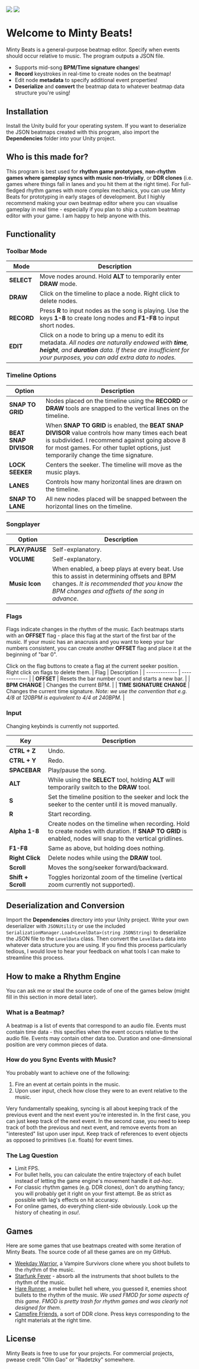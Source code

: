 <img src="S1.png" align="center">
<img src="SimpleInfographic.png" align="center">

# Welcome to Minty Beats!

Minty Beats is a general-purpose beatmap editor. Specify when events should occur relative to music. The program outputs a JSON file.

* Supports mid-song **BPM/Time signature changes**!
* **Record** keystrokes in real-time to create nodes on the beatmap!
* Edit node **metadata** to specify additional event properties!
* **Deserialize** and **convert** the beatmap data to whatever beatmap data structure you're using!

## Installation
Install the Unity build for your operating system. If you want to deserialize the JSON beatmaps created with this program, also import the **Dependencies** folder into your Unity project.

## Who is this made for?
This program is best used for **rhythm game prototypes**, **non-rhythm games where gameplay syncs with music non-trivially**, or **DDR clones** (i.e.  games where things fall in lanes and you hit them at the right time). For full-fledged rhythm games with more complex mechanics, you can use Minty Beats for prototyping in early stages of development. But I highly recommend making your own beatmap editor where you can visualise gameplay in real time - especially if you plan to ship a custom beatmap editor with your game. I am happy to help anyone with this.

## Functionality
### Toolbar Mode
| Mode | Description |
| ------------- | ------------- |
| **SELECT**  | Move nodes around. Hold **ALT** to temporarily enter **DRAW** mode. |
| **DRAW**  | Click on the timeline to place a node. Right click to delete nodes. |
| **RECORD** | Press **R** to input nodes as the song is playing. Use the keys **1-8** to create long nodes and **F1-F8** to input short nodes. |
| **EDIT** | Click on a node to bring up a menu to edit its metadata. *All nodes are naturally endowed with **time**, **height**, and **duration** data. If these are insufficient for your purposes, you can add extra data to nodes.* |


### Timeline Options
| Option | Description |
| ------------- | ------------- |
| **SNAP TO GRID**  | Nodes placed on the timeline using the **RECORD** or **DRAW** tools are snapped to the vertical lines on the timeline. |
| **BEAT SNAP DIVISOR**  | When **SNAP TO GRID** is enabled, the **BEAT SNAP DIVISOR** value controls how many times each beat is subdivided. I recommend against going above 8 for most games. For other tuplet options, just temporarily change the time signature. |
| **LOCK SEEKER**  | Centers the seeker. The timeline will move as the music plays. |
| **LANES**  | Controls how many horizontal lines are drawn on the timeline. |
| **SNAP TO LANE**  | All new nodes placed will be snapped between the horizontal lines on the timeline. |

### Songplayer

| Option | Description |
| ------------- | ------------- |
| **PLAY/PAUSE**  | Self-explanatory. |
| **VOLUME**  | Self-explanatory. |
| **Music Icon**  | When enabled, a beep plays at every beat. Use this to assist in determining offsets and BPM changes. *It is recommended that you know the BPM changes and offsets of the song in advance*. |

### Flags
Flags indicate changes in the rhythm of the music. Each beatmaps starts with an **OFFSET** flag - place this flag at the start of the first bar of the music. If your music has an anacrusis and you want to keep your bar numbers consistent, you can create another **OFFSET** flag and place it at the beginning of "bar 0".

Click on the flag buttons to create a flag at the current seeker position. Right click on flags to delete them.
| Flag  | Description |
| ------------- | ------------- |
| **OFFSET**  | Resets the bar number count and starts a new bar.  |
| **BPM CHANGE**  | Changes the current BPM.  |
| **TIME SIGNATURE CHANGE**  | Changes the current time signature. *Note: we use the convention that e.g. 4/8 at 120BPM is equivalent to 4/4 at 240BPM.*  |

### Input
Changing keybinds is currently not supported.

| Key  | Description |
| ------------- | ------------- |
| **CTRL + Z**  | Undo. |
| **CTRL + Y**  | Redo. |
| **SPACEBAR**  | Play/pause the song. |
| **ALT**  | While using the **SELECT** tool, holding **ALT** will temporarily switch to the **DRAW** tool.   |
| **S**  | Set the timeline position to the seeker and lock the seeker to the center until it is moved manually.  |
| **R**  | Start recording.  |
| **Alpha 1-8**  | Create nodes on the timeline when recording. Hold to create nodes with duration. If **SNAP TO GRID** is enabled, nodes will snap to the vertical gridlines. |
| **F1-F8**  | Same as above, but holding does nothing. |
| **Right Click**  | Delete nodes while using the **DRAW** tool. |
| **Scroll**  | Moves the song/seeker forward/backward. |
| **Shift + Scroll**  | Toggles horizontal zoom of the timeline (vertical zoom currently not supported). |

## Deserialization and Conversion
Import the **Dependencies** directory into your Unity project. Write your own deserializer with ``JSONUtility`` or use the included ``SerializationManager.Load<LevelData>(string JSONString)`` to deserialize the JSON file to the ``LevelData`` class. Then convert the ``LevelData`` data into whatever data structure you are using. If you find this process particularly tedious, I would love to hear your feedback on what tools I can make to streamline this process.

## How to make a Rhythm Engine
You can ask me or steal the source code of one of the games below (might fill in this section in more detail later).

### What is a Beatmap?
A beatmap is a list of events that correspond to an audio file. Events must contain time data - this specifies when the event occurs relative to the audio file. Events may contain other data too. Duration and one-dimensional position are very common pieces of data.

### How do you Sync Events with Music?
You probably want to achieve one of the following:

1. Fire an event at certain points in the music.
2. Upon user input, check how close they were to an event relative to the music.

Very fundamentally speaking, syncing is all about keeping track of the previous event and the next event you're interested in. In the first case, you can just keep track of the next event. In the second case, you need to keep track of both the previous and next event, and remove events from an "interested" list upon user input. Keep track of references to event objects as opposed to primitives (i.e. floats) for event times.

### The Lag Question
- Limit FPS.
- For bullet hells, you can calculate the entire trajectory of each bullet instead of letting the game engine's movement handle it *ad-hoc*.
- For classic rhythm games (e.g. DDR clones), don't do anything fancy; you will probably get it right on your first attempt. Be as strict as possible with lag's effects on hit accuracy.
- For online games, do everything client-side obviously. Look up the history of cheating in *osu!*.

## Games
Here are some games that use beatmaps created with some iteration of Minty Beats. The source code of all these games are on my GitHub.

- [Weekday Warrior](https://xinmi.itch.io/weekday-warrior), a Vampire Survivors clone where you shoot bullets to the rhythm of the music.
- [Starfunk Fever](https://radetzky.itch.io/starfunk-fever) - absorb all the instruments that shoot bullets to the rhythm of the music.
- [Hare Runner](https://crychair.itch.io/harerunner), a melee bullet hell where, you guessed it, enemies shoot bullets to the rhythm of the music. *We used FMOD for some aspects of this game. FMOD is pretty trash for rhythm games and was clearly not designed for them*.
- [Campfire Friends](https://radetzky.itch.io/campfire-friends), a sort of DDR clone. Press keys corresponding to the right materials at the right time.

## License
Minty Beats is free to use for your projects. For commercial projects, pwease credit "Olin Gao" or "Radetzky" somewhere.
